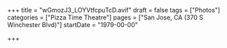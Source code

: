 +++
title = "wGmozJ3_LOYVtfcpuTcD.avif"
draft = false
tags = ["Photos"]
categories = ["Pizza Time Theatre"]
pages = ["San Jose, CA (370 S Winchester Blvd)"]
startDate = "1979-00-00"

+++

